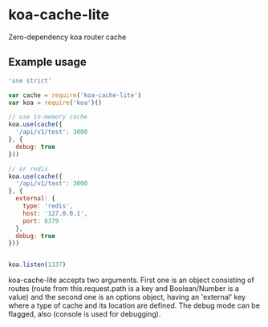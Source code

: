 # koa-cache-lite

Zero-dependency koa router cache

## Example usage

```js
'use strict'

var cache = require('koa-cache-lite')
var koa = require('koa')()

// use in-memory cache
koa.use(cache({
  '/api/v1/test': 3000
}, {
  debug: true
}))

// or redis
koa.use(cache({
  '/api/v1/test': 3000
}, {
  external: {
    type: 'redis',
    host: '127.0.0.1',
    port: 6379
  },
  debug: true
}))


koa.listen(1337)
```

koa-cache-lite accepts two arguments.
First one is an object consisting of routes (route from this.request.path is a key and Boolean/Number is a value) and the second one is an options object, having an 'external' key where a type of cache and its location are defined. The debug mode can be flagged, also (console is used for debugging).
